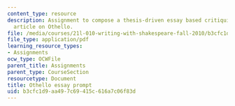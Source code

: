 ```yaml
---
content_type: resource
description: Assignment to compose a thesis-driven essay based critiquing a scholarly
  article on Othello.
file: /media/courses/21l-010-writing-with-shakespeare-fall-2010/b3cfc1d9aa497c69415c616a7c06f83d_MIT21L_010F10_assn03.pdf
file_type: application/pdf
learning_resource_types:
- Assignments
ocw_type: OCWFile
parent_title: Assignments
parent_type: CourseSection
resourcetype: Document
title: Othello essay prompt
uid: b3cfc1d9-aa49-7c69-415c-616a7c06f83d
---
```

